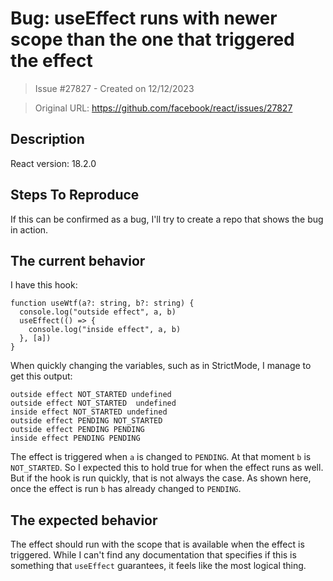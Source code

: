 # Bug: useEffect runs with newer scope than the one that triggered the effect

> Issue #27827 - Created on 12/12/2023

> Original URL: https://github.com/facebook/react/issues/27827

## Description


React version: 18.2.0

## Steps To Reproduce

If this can be confirmed as a bug, I'll try to create a repo that shows the bug in action.

## The current behavior

I have this hook:
```
function useWtf(a?: string, b?: string) {
  console.log("outside effect", a, b)
  useEffect(() => {
    console.log("inside effect", a, b)
  }, [a])
}
```

When quickly changing the variables, such as in StrictMode, I manage to get this output:

```
outside effect NOT_STARTED undefined
outside effect NOT_STARTED  undefined
inside effect NOT_STARTED undefined
outside effect PENDING NOT_STARTED
outside effect PENDING PENDING
inside effect PENDING PENDING
```

The effect is triggered when `a` is changed to `PENDING`. At that moment `b` is `NOT_STARTED`. So I expected this to hold true for when the effect runs as well. But if the hook is run quickly, that is not always the case. As shown here, once the effect is run `b` has already changed to `PENDING`.

## The expected behavior

The effect should run with the scope that is available when the effect is triggered. While I can't find any documentation that specifies if this is something that `useEffect` guarantees, it feels like the most logical thing.
